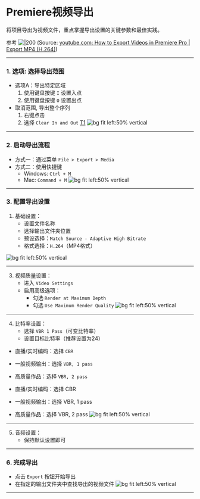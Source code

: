 # Premiere视频导出 

将项目导出为视频文件，重点掌握导出设置的关键参数和最佳实践。

参考
![|200](https://i.ytimg.com/vi/IoH3aJzvc4k/hqdefault.jpg)
(Source:  [youtube.com: How to Export Videos in Premiere Pro | Export MP4 (H.264)](https://youtu.be/IoH3aJzvc4k?t=1))


---


### 1. 选项:  选择导出范围
- 选项A：导出特定区域
  1. 使用键盘按键 `I` 设置入点
  2. 使用键盘按键 `O` 设置出点 
- 取消范围, 导出整个序列
  1. 右键点击
  2. 选择 `Clear In and Out` [T1]({})
![bg fit left:50% vertical](https://i.imgur.com/ks1cGbk.webp)

---


### 2. 启动导出流程
- 方式一：通过菜单 `File > Export > Media`
- 方式二：使用快捷键
  - Windows: `Ctrl + M`
  - Mac: `Command + M` 
![bg fit left:50% vertical](https://i.imgur.com/rV4pAcu.webp)



---


### 3. 配置导出设置
1. 基础设置：
   - 设置文件名称
   - 选择输出文件夹位置  
   - 预设选择：`Match Source - Adaptive High Bitrate`
   - 格式选择：`H.264`（MP4格式） 

![bg fit left:50% vertical](https://i.imgur.com/Ge47Hsg.webp)



---


3. 视频质量设置：
   - 进入 `Video Settings`
   - 启用高级选项：
     - 勾选 `Render at Maximum Depth`
     - 勾选 `Use Maximum Render Quality` 
![bg fit left:50% vertical](https://i.imgur.com/XGkKjnx.webp)


---



4. 比特率设置：
   - 选择 `VBR 1 Pass`（可变比特率）
   - 设置目标比特率（推荐设置为24） 

- 直播/实时编码：选择 `CBR`
- 一般视频输出：选择 `VBR, 1 pass`
- 高质量作品：选择 `VBR, 2 pass`

- 直播/实时编码：选择 CBR
- 一般视频输出：选择 VBR, 1 pass
- 高质量作品：选择 VBR, 2 pass
![bg fit left:50% vertical](https://i.imgur.com/9oBr6qL.webp)


---


5. 音频设置：
   - 保持默认设置即可 

---

### 6. 完成导出
- 点击 `Export` 按钮开始导出
- 在指定的输出文件夹中查找导出的视频文件 
![bg fit left:50% vertical](https://i.imgur.com/ILbmlSL.webp)

---
